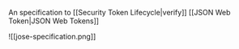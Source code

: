 An specification to [[Security Token Lifecycle|verify]] [[JSON Web Token|JSON Web Tokens]]

![[jose-specification.png]]
